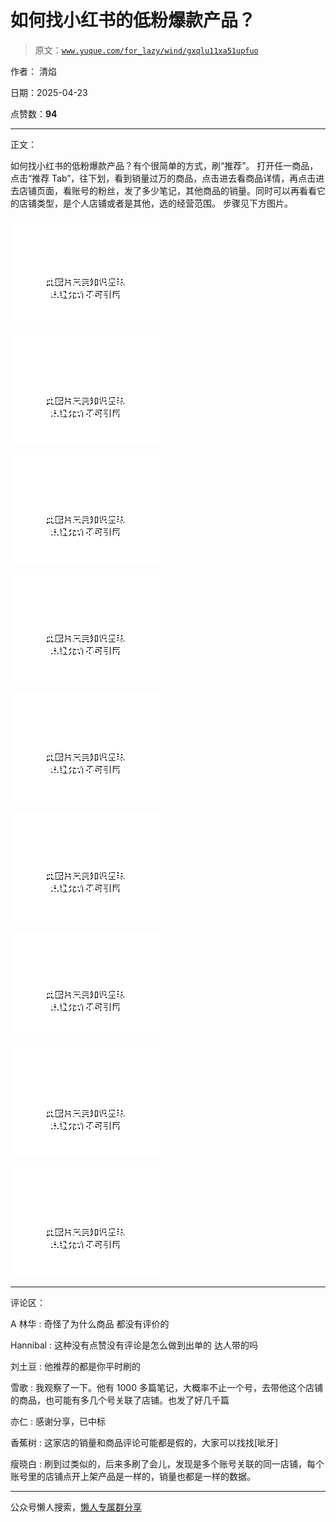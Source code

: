 # 如何找小红书的低粉爆款产品？

> 原文：[`www.yuque.com/for_lazy/wind/gxqlu11xa51upfuo`](https://www.yuque.com/for_lazy/wind/gxqlu11xa51upfuo)

作者： 清焰

日期：2025-04-23

点赞数：**94**

* * *

正文：

如何找小红书的低粉爆款产品？有个很简单的方式，刷“推荐”。
打开任一商品，点击“推荐 Tab”，往下划，看到销量过万的商品，点击进去看商品详情，再点击进去店铺页面，看账号的粉丝，发了多少笔记，其他商品的销量。同时可以再看看它的店铺类型，是个人店铺或者是其他，选的经营范围。
步骤见下方图片。

![](img/0ca40087aee1cdcbe4bf732a93c4ea04.png "None")

![](img/af941c592959721cd11781835e131431.png "None")

![](img/04c7eb669c0f5e51084ab99e5c7d62cd.png "None")

![](img/f96b4d6d0b5858730eb4f15434322558.png "None")

![](img/e936cc661ceb39fae68c73ae5a32e141.png "None")

![](img/662c34d28eb2303c083bd6fcfc521c4f.png "None")

![](img/69201ce398e64cc9c236f4f0d072d301.png "None")

![](img/b3afc56b76364d7bba36878058056b6f.png "None")

![](img/edfbc56607bc66713b91409d88f6b91e.png "None")

* * *

评论区：

A 林华 : 奇怪了为什么商品 都没有评价的

Hannibal : 这种没有点赞没有评论是怎么做到出单的 达人带的吗

刘土豆 : 他推荐的都是你平时刷的

雪歌 : 我观察了一下。他有 1000 多篇笔记，大概率不止一个号，去带他这个店铺的商品，也可能有多几个号关联了店铺。也发了好几千篇

亦仁 : 感谢分享，已中标

香蕉树 : 这家店的销量和商品评论可能都是假的，大家可以找找[呲牙]

瘦晓白 : 刷到过类似的，后来多刷了会儿，发现是多个账号关联的同一店铺，每个账号里的店铺点开上架产品是一样的，销量也都是一样的数据。

* * *

公众号懒人搜索，[懒人专属群分享](https://lazybook.fun/#/blog/group)